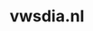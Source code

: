 ---
layout: post
title:  "vwsdia.nl"
internal_url:  "/dutchgov/vwsdia.nl.html"
subdomains_count: 3
all_subdomains_count: 3
urls_count: 2
ssl_rank: 0
http_rank: 75
url_link: /data/vwsdia.nl/urls.txt
all_subdomains_link: /data/vwsdia.nl/all_subdomains.txt
subdomains_link: /data/vwsdia.nl/subdomains.txt
categories: dutchgov
---